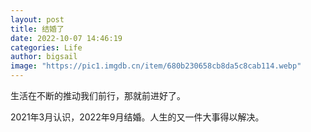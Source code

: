 ```yaml
---
layout: post
title: 结婚了
date: 2022-10-07 14:46:19
categories: Life
author: bigsail
image: "https://pic1.imgdb.cn/item/680b230658cb8da5c8cab114.webp"
---
```

生活在不断的推动我们前行，那就前进好了。

2021年3月认识，2022年9月结婚。人生的又一件大事得以解决。
